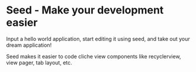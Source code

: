 Seed - Make your development easier
===================

Input a hello world application, start editing it using seed, and take out your dream application!

Seed makes it easier to code cliche view components like recyclerview, view pager, tab layout, etc. 
